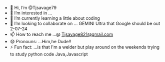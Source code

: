 - 👋 Hi, I’m @Tjsavage79
- 👀 I’m interested in ...
- 🌱 I’m currently learning a little about coding 
- 💞️ I’m looking to collaborate on ... GEMINI Ultra that Google should be out 2-07-24
- 📫 How to reach me ...@ Tjsavage821@gmail.com 
- 😄 Pronouns: ...Him,he Dude!!
- ⚡ Fun fact: ...is that I'm a welder but play around on the weekends trying to study python code Java,Javascript 

<!---Hope to continue learning, anyone have suggestions hmu!!
Tjsavage79/Tjsavage79 is a ✨ special ✨ repository because its `README.md` (this file) appears on your GitHub profile.
You can click the Preview link to take a look at your changes.
--->
